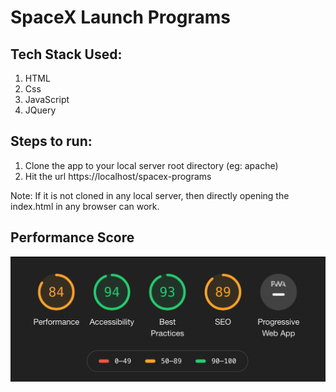 # SpaceX Launch Programs

## Tech Stack Used:
1. HTML
2. Css
3. JavaScript
4. JQuery

## Steps to run:
1. Clone the app to your local server root directory (eg: apache)
2. Hit the url https://localhost/spacex-programs

Note: If it is not cloned in any local server, then directly opening the index.html in any browser can work.


## Performance Score
![alt text](https://github.com/SmritiSinha11/spacex-programs/blob/develop/dist/img/performace-score.png?raw=true)